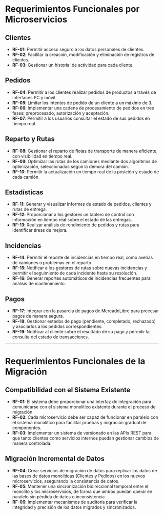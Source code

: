 # Requerimientos Funcionales por Microservicios



## Clientes
- **RF-01**: Permitir acceso seguro a los datos personales de clientes.
- **RF-02**: Facilitar la creación, modificación y eliminación de registros de clientes.
- **RF-03**: Gestionar un historial de actividad para cada cliente.

## Pedidos
- **RF-04**: Permitir a los clientes realizar pedidos de productos a través de interfaces PC y móvil.
- **RF-05**: Limitar los intentos de pedido de un cliente a un máximo de 3.
- **RF-06**: Implementar una cadena de procesamiento de pedidos en tres fases: preprocesado, autorización y aceptación.
- **RF-07**: Permitir a los usuarios consultar el estado de sus pedidos en tiempo real.

## Reparto y Rutas
- **RF-08**: Gestionar el reparto de flotas de transporte de manera eficiente, con visibilidad en tiempo real.
- **RF-09**: Optimizar las rutas de los camiones mediante dos algoritmos de optimización, seleccionados según la demora del camión.
- **RF-10**: Permitir la actualización en tiempo real de la posición y estado de cada camión.

## Estadísticas
- **RF-11**: Generar y visualizar informes de estado de pedidos, clientes y rutas de entrega.
- **RF-12**: Proporcionar a los gestores un tablero de control con información en tiempo real sobre el estado de las entregas.
- **RF-13**: Realizar análisis de rendimiento de pedidos y rutas para identificar áreas de mejora.

## Incidencias
- **RF-14**: Permitir el reporte de incidencias en tiempo real, como averías de camiones o problemas en el reparto.
- **RF-15**: Notificar a los gestores de rutas sobre nuevas incidencias y permitir el seguimiento de cada incidente hasta su resolución.
- **RF-16**: Generar reportes automáticos de incidencias frecuentes para análisis de mantenimiento.

## Pagos
- **RF-17**: Integrar con la pasarela de pagos de MercadoLibre para procesar pagos de manera segura.
- **RF-18**: Gestionar estados de pago (pendiente, completado, rechazado) y asociarlos a los pedidos correspondientes.
- **RF-19**: Notificar al cliente sobre el resultado de su pago y permitir la consulta del estado de transacciones.



---

# Requerimientos Funcionales de la Migración

## Compatibilidad con el Sistema Existente
- **RF-01**: El sistema debe proporcionar una interfaz de integración para comunicarse con el sistema monolítico existente durante el proceso de migración.
- **RF-02**: Cada microservicio debe ser capaz de funcionar en paralelo con el sistema monolítico para facilitar pruebas y migración gradual de componentes.
- **RF-03**: Implementar un sistema de versionado en las APIs REST para que tanto clientes como servicios internos puedan gestionar cambios de manera controlada.

## Migración Incremental de Datos
- **RF-04**: Crear servicios de migración de datos para replicar los datos de las bases de datos monolíticas (Clientes y Pedidos) en los nuevos microservicios, asegurando la consistencia de datos.
- **RF-05**: Mantener una sincronización bidireccional temporal entre el monolito y los microservicios, de forma que ambos puedan operar en paralelo sin pérdida de datos o inconsistencia.
- **RF-06**: Implementar mecanismos de auditoría para verificar la integridad y precisión de los datos migrados y sincronizados.
